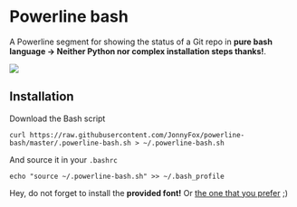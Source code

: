 # Powerline bash
A Powerline segment for showing the status of a Git repo in **pure bash language -> Neither Python nor complex installation steps thanks!**.

![](https://github.com/JonnyFox/powerline-bash/raw/master/screenshot.PNG)

## Installation

Download the Bash script

    curl https://raw.githubusercontent.com/JonnyFox/powerline-bash/master/.powerline-bash.sh > ~/.powerline-bash.sh

And source it in your `.bashrc`

    echo "source ~/.powerline-bash.sh" >> ~/.bash_profile

Hey, do not forget to install the **provided font!** Or [the one that you prefer](https://github.com/powerline/fonts) ;)
